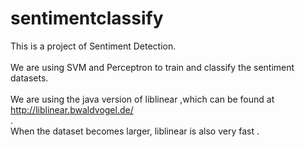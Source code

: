 sentimentclassify
=================
This is a  project of Sentiment Detection.<br/>
<br/>
We are using SVM and Perceptron to train and classify the sentiment datasets.<br/>
<br/>
We are using the java version of liblinear ,which can be found at http://liblinear.bwaldvogel.de/ <br/>.
<br/>
When the dataset becomes larger, liblinear is also very fast .
